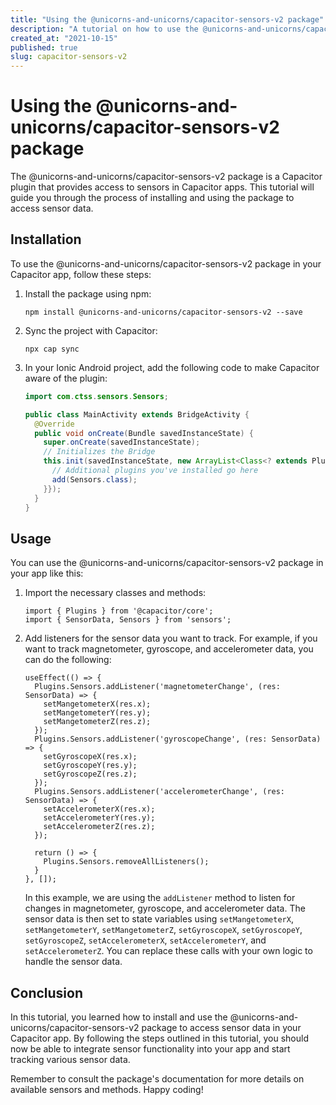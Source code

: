 ```yaml
---
title: "Using the @unicorns-and-unicorns/capacitor-sensors-v2 package"
description: "A tutorial on how to use the @unicorns-and-unicorns/capacitor-sensors-v2 package to access sensors in Capacitor apps."
created_at: "2021-10-15"
published: true
slug: capacitor-sensors-v2
---
```


# Using the @unicorns-and-unicorns/capacitor-sensors-v2 package

The @unicorns-and-unicorns/capacitor-sensors-v2 package is a Capacitor plugin that provides access to sensors in Capacitor apps. This tutorial will guide you through the process of installing and using the package to access sensor data.

## Installation

To use the @unicorns-and-unicorns/capacitor-sensors-v2 package in your Capacitor app, follow these steps:

1. Install the package using npm:

   ```
   npm install @unicorns-and-unicorns/capacitor-sensors-v2 --save
   ```

2. Sync the project with Capacitor:

   ```
   npx cap sync
   ```

3. In your Ionic Android project, add the following code to make Capacitor aware of the plugin:

   ```java
   import com.ctss.sensors.Sensors;

   public class MainActivity extends BridgeActivity {
     @Override
     public void onCreate(Bundle savedInstanceState) {
       super.onCreate(savedInstanceState);
       // Initializes the Bridge
       this.init(savedInstanceState, new ArrayList<Class<? extends Plugin>>() {{
         // Additional plugins you've installed go here
         add(Sensors.class);
       }});
     }
   }
   ```

## Usage

You can use the @unicorns-and-unicorns/capacitor-sensors-v2 package in your app like this:

1. Import the necessary classes and methods:

   ```tsx
   import { Plugins } from '@capacitor/core';
   import { SensorData, Sensors } from 'sensors';
   ```

2. Add listeners for the sensor data you want to track. For example, if you want to track magnetometer, gyroscope, and accelerometer data, you can do the following:

   ```tsx
   useEffect(() => {
     Plugins.Sensors.addListener('magnetometerChange', (res: SensorData) => {
       setMangetometerX(res.x);
       setMangetometerY(res.y);
       setMangetometerZ(res.z);
     });
     Plugins.Sensors.addListener('gyroscopeChange', (res: SensorData) => {
       setGyroscopeX(res.x);
       setGyroscopeY(res.y);
       setGyroscopeZ(res.z);
     });
     Plugins.Sensors.addListener('accelerometerChange', (res: SensorData) => {
       setAccelerometerX(res.x);
       setAccelerometerY(res.y);
       setAccelerometerZ(res.z);
     });

     return () => {
       Plugins.Sensors.removeAllListeners();
     }
   }, []);
   ```

   In this example, we are using the `addListener` method to listen for changes in magnetometer, gyroscope, and accelerometer data. The sensor data is then set to state variables using `setMangetometerX`, `setMangetometerY`, `setMangetometerZ`, `setGyroscopeX`, `setGyroscopeY`, `setGyroscopeZ`, `setAccelerometerX`, `setAccelerometerY`, and `setAccelerometerZ`. You can replace these calls with your own logic to handle the sensor data.

## Conclusion

In this tutorial, you learned how to install and use the @unicorns-and-unicorns/capacitor-sensors-v2 package to access sensor data in your Capacitor app. By following the steps outlined in this tutorial, you should now be able to integrate sensor functionality into your app and start tracking various sensor data.

Remember to consult the package's documentation for more details on available sensors and methods. Happy coding!